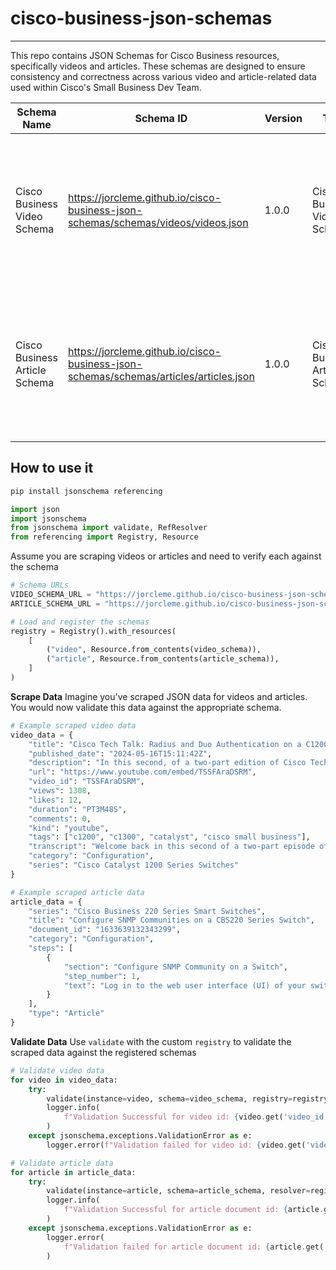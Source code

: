 # cisco-business-json-schemas

---

This repo contains JSON Schemas for Cisco Business resources, specifically videos and articles. These schemas are designed to ensure consistency and correctness across various video and article-related data used within Cisco's Small Business Dev Team.

| Schema Name                   | Schema ID                                                                               | Version | Title                         | Description                                                                                                              |
| ----------------------------- | --------------------------------------------------------------------------------------- | ------- | ----------------------------- | ------------------------------------------------------------------------------------------------------------------------ |
| Cisco Business Video Schema   | <https://jorcleme.github.io/cisco-business-json-schemas/schemas/videos/videos.json>     | 1.0.0   | Cisco Business Video Schema   | A JSON Schema to validate the structure of video data, ensuring that all fields are correctly formatted and populated.   |
| Cisco Business Article Schema | <https://jorcleme.github.io/cisco-business-json-schemas/schemas/articles/articles.json> | 1.0.0   | Cisco Business Article Schema | A JSON Schema to validate the structure of article data, ensuring that all fields are correctly formatted and populated. |

## How to use it

```bash
pip install jsonschema referencing
```

```python
import json
import jsonschema
from jsonschema import validate, RefResolver
from referencing import Registry, Resource
```

Assume you are scraping videos or articles and need to verify each against the schema

```python
# Schema URLs
VIDEO_SCHEMA_URL = "https://jorcleme.github.io/cisco-business-json-schemas/schemas/videos/videos.json"
ARTICLE_SCHEMA_URL = "https://jorcleme.github.io/cisco-business-json-schemas/schemas/articles/articles.json"

# Load and register the schemas
registry = Registry().with_resources(
    [
        ("video", Resource.from_contents(video_schema)),
        ("article", Resource.from_contents(article_schema)),
    ]
)
```

**Scrape Data**
Imagine you've scraped JSON data for videos and articles. You would now validate this data against the appropriate schema.

```python
# Example scraped video data
video_data = {
    "title": "Cisco Tech Talk: Radius and Duo Authentication on a C1200 or C1300 Switch Part 2",
    "published_date": "2024-05-16T15:11:42Z",
    "description": "In this second, of a two-part edition of Cisco Tech Talk...",
    "url": "https://www.youtube.com/embed/TSSFAraDSRM",
    "video_id": "TSSFAraDSRM",
    "views": 1308,
    "likes": 12,
    "duration": "PT3M48S",
    "comments": 0,
    "kind": "youtube",
    "tags": ["c1200", "c1300", "catalyst", "cisco small business"],
    "transcript": "Welcome back in this second of a two-part episode of Cisco tech talk...",
    "category": "Configuration",
    "series": "Cisco Catalyst 1200 Series Switches"
}

# Example scraped article data
article_data = {
    "series": "Cisco Business 220 Series Smart Switches",
    "title": "Configure SNMP Communities on a CBS220 Series Switch",
    "document_id": "1633639132343299",
    "category": "Configuration",
    "steps": [
        {
            "section": "Configure SNMP Community on a Switch",
            "step_number": 1,
            "text": "Log in to the web user interface (UI) of your switch."
        }
    ],
    "type": "Article"
}
```

**Validate Data**
Use `validate` with the custom `registry` to validate the scraped data against the registered schemas

```python
# Validate video data
for video in video_data:
    try:
        validate(instance=video, schema=video_schema, registry=registry)
        logger.info(
            f"Validation Successful for video id: {video.get('video_id', None)}"
        )
    except jsonschema.exceptions.ValidationError as e:
        logger.error(f"Validation failed for video id: {video.get('video_id', None)}")

# Validate article data
for article in article_data:
    try:
        validate(instance=article, schema=article_schema, resolver=registry)
        logger.info(
            f"Validation Successful for article document id: {article.get('document_id', None)}"
        )
    except jsonschema.exceptions.ValidationError as e:
        logger.error(
            f"Validation failed for article document id: {article.get('document_id', None)}"
        )
```
